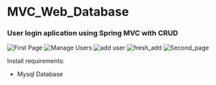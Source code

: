 # MVC_Web_Database

###      User login aplication using Spring MVC with CRUD

![First Page](https://user-images.githubusercontent.com/104298934/207168285-7ec7cf6d-4220-4ec4-aa96-87668f402464.jpg)
![Manage Users](https://user-images.githubusercontent.com/104298934/207168320-6d7b37ed-34f1-4cfa-a202-533a0b2566d3.jpg)
![add user](https://user-images.githubusercontent.com/104298934/207168329-56eb69ab-48e2-4877-b104-9a7b1305b42e.jpg)
![fresh_add](https://user-images.githubusercontent.com/104298934/207168362-0e700352-a495-4f4a-a4f1-abbbd0670397.jpg)
![Second_page](https://user-images.githubusercontent.com/104298934/207168367-df82d64b-5e73-48bd-a07d-0010c3f4b3ca.jpg)


Install requirements:
- Mysql Database
